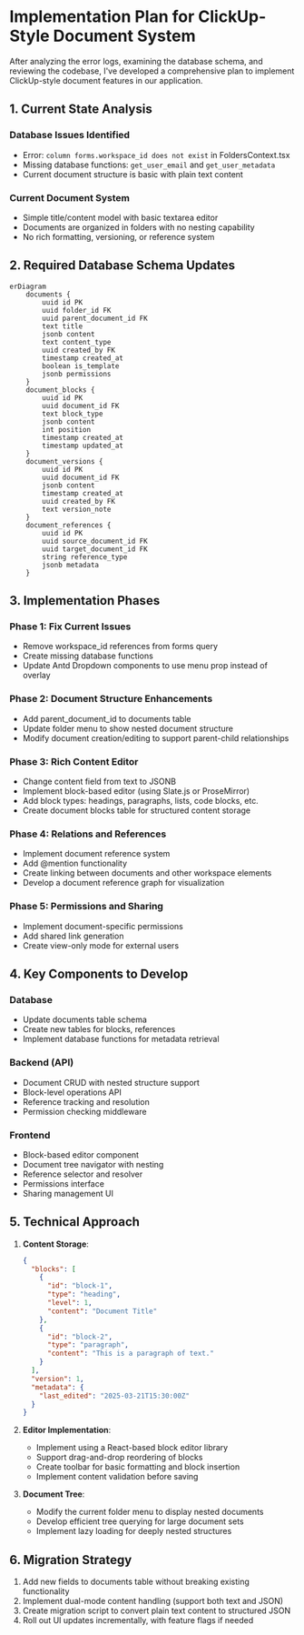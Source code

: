 # Implementation Plan for ClickUp-Style Document System

After analyzing the error logs, examining the database schema, and reviewing the codebase, I've developed a comprehensive plan to implement ClickUp-style document features in our application.

## 1. Current State Analysis

### Database Issues Identified
- Error: `column forms.workspace_id does not exist` in FoldersContext.tsx
- Missing database functions: `get_user_email` and `get_user_metadata`
- Current document structure is basic with plain text content

### Current Document System
- Simple title/content model with basic textarea editor
- Documents are organized in folders with no nesting capability
- No rich formatting, versioning, or reference system

## 2. Required Database Schema Updates

```mermaid
erDiagram
    documents {
        uuid id PK
        uuid folder_id FK
        uuid parent_document_id FK
        text title
        jsonb content
        text content_type
        uuid created_by FK
        timestamp created_at
        boolean is_template
        jsonb permissions
    }
    document_blocks {
        uuid id PK
        uuid document_id FK
        text block_type
        jsonb content
        int position
        timestamp created_at
        timestamp updated_at
    }
    document_versions {
        uuid id PK
        uuid document_id FK
        jsonb content
        timestamp created_at
        uuid created_by FK
        text version_note
    }
    document_references {
        uuid id PK
        uuid source_document_id FK
        uuid target_document_id FK
        string reference_type
        jsonb metadata
    }
```

## 3. Implementation Phases

### Phase 1: Fix Current Issues
- Remove workspace_id references from forms query
- Create missing database functions
- Update Antd Dropdown components to use menu prop instead of overlay

### Phase 2: Document Structure Enhancements
- Add parent_document_id to documents table
- Update folder menu to show nested document structure
- Modify document creation/editing to support parent-child relationships

### Phase 3: Rich Content Editor
- Change content field from text to JSONB
- Implement block-based editor (using Slate.js or ProseMirror)
- Add block types: headings, paragraphs, lists, code blocks, etc.
- Create document blocks table for structured content storage

### Phase 4: Relations and References
- Implement document reference system
- Add @mention functionality
- Create linking between documents and other workspace elements
- Develop a document reference graph for visualization

### Phase 5: Permissions and Sharing
- Implement document-specific permissions
- Add shared link generation
- Create view-only mode for external users

## 4. Key Components to Develop

### Database
- Update documents table schema
- Create new tables for blocks, references
- Implement database functions for metadata retrieval

### Backend (API)
- Document CRUD with nested structure support
- Block-level operations API
- Reference tracking and resolution
- Permission checking middleware

### Frontend
- Block-based editor component
- Document tree navigator with nesting
- Reference selector and resolver
- Permissions interface
- Sharing management UI

## 5. Technical Approach

1. **Content Storage**:
   ```json
   {
     "blocks": [
       {
         "id": "block-1",
         "type": "heading",
         "level": 1,
         "content": "Document Title"
       },
       {
         "id": "block-2",
         "type": "paragraph",
         "content": "This is a paragraph of text."
       }
     ],
     "version": 1,
     "metadata": {
       "last_edited": "2025-03-21T15:30:00Z"
     }
   }
   ```

2. **Editor Implementation**:
   - Implement using a React-based block editor library
   - Support drag-and-drop reordering of blocks
   - Create toolbar for basic formatting and block insertion
   - Implement content validation before saving

3. **Document Tree**:
   - Modify the current folder menu to display nested documents
   - Develop efficient tree querying for large document sets
   - Implement lazy loading for deeply nested structures

## 6. Migration Strategy

1. Add new fields to documents table without breaking existing functionality
2. Implement dual-mode content handling (support both text and JSON)
3. Create migration script to convert plain text content to structured JSON
4. Roll out UI updates incrementally, with feature flags if needed